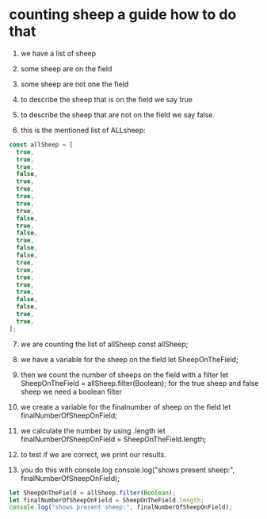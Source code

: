 # counting sheep a guide how to do that

1. we have a list of sheep
2. some sheep are on the field
3. some sheep are not one the field
4. to describe the sheep that is on the field we say true
5. to describe the sheep that are not on the field we say false.

6. this is the mentioned list of ALLsheep:

```js
const allSheep = [
  true,
  true,
  true,
  false,
  true,
  true,
  true,
  true,
  true,
  false,
  true,
  false,
  true,
  false,
  false,
  true,
  true,
  true,
  true,
  true,
  false,
  false,
  true,
  true,
];
```

7. we are counting the list of allSheep
   const allSheep;
8. we have a variable for the sheep on the field
   let SheepOnTheField;
9. then we count the number of sheeps on the field with a filter
   let SheepOnTheField = allSheep.filter(Boolean);
   for the true sheep and false sheep we need a boolean filter
10. we create a variable for the finalnumber of sheep on the field
    let finalNumberOfSheepOnField;
11. we calculate the number by using .length
    let finalNumberOfSheepOnField = SheepOnTheField.length;

12. to test if we are correct, we print our results.
13. you do this with console.log
    console.log("shows present sheep:", finalNumberOfSheepOnField);

```js
let SheepOnTheField = allSheep.filter(Boolean);
let finalNumberOfSheepOnField = SheepOnTheField.length;
console.log("shows present sheep:", finalNumberOfSheepOnField);
```
